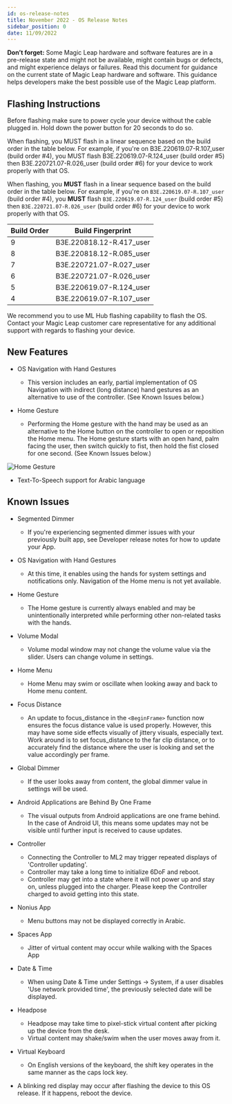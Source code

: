 ```yaml
---
id: os-release-notes
title: November 2022 - OS Release Notes
sidebar_position: 0
date: 11/09/2022
---
```


**Don’t forget:** Some Magic Leap hardware and software features are in a pre-release state and might not be available, might contain bugs or defects, and might experience delays or failures. Read this document for guidance on the current state of Magic Leap hardware and software. This guidance helps developers make the best possible use of the Magic Leap platform.

## Flashing Instructions

Before flashing make sure to power cycle your device without the cable plugged in. Hold down the power button for 20 seconds to do so.

When flashing, you MUST flash in a linear sequence based on the build order in the table below. For example, if you're on B3E.220619.07-R.107_user (build order #4), you MUST flash B3E.220619.07-R.124_user (build order #5) then B3E.220721.07-R.026_user (build order #6) for your device to work properly with that OS.

When flashing, you **MUST** flash in a linear sequence based on the build order in the table below. For example, if you're on `B3E.220619.07-R.107_user` (build order #4), you **MUST** flash `B3E.220619.07-R.124_user` (build order #5) then `B3E.220721.07-R.026_user` (build order #6) for your device to work properly with that OS.

| Build Order | Build Fingerprint |
|---|---|
| 9 | B3E.220818.12-R.417_user |
| 8 | B3E.220818.12-R.085_user |
| 7 | B3E.220721.07-R.027_user |
| 6 | B3E.220721.07-R.026_user |
| 5 | B3E.220619.07-R.124_user |
| 4 | B3E.220619.07-R.107_user |

We recommend you to use ML Hub flashing capability to flash the OS. Contact your Magic Leap customer care representative for any additional support with regards to flashing your device.

## New Features

- OS Navigation with Hand Gestures
  - This version includes an early, partial implementation of OS Navigation with indirect (long distance) hand gestures as an alternative to use of the controller. (See Known Issues below.)

- Home Gesture
  - Performing the Home gesture with the hand may be used as an alternative to the Home button on the controller to open or reposition the Home menu. The Home gesture starts with an open hand, palm facing the user, then switch quickly to fist, then hold the fist closed for one second. (See Known Issues below.)

![Home Gesture](/img/releases/home-gesture.gif)

- Text-To-Speech support for Arabic language

## Known Issues

- Segmented Dimmer
  - If you're experiencing segmented dimmer issues with your previously built app, see Developer release notes for how to update your App.

- OS Navigation with Hand Gestures
  - At this time, it enables using the hands for system settings and notifications only. Navigation of the Home menu is not yet available.

- Home Gesture
  - The Home gesture is currently always enabled and may be unintentionally interpreted while performing other non-related tasks with the hands.

- Volume Modal
  - Volume modal window may not change the volume value via the slider. Users can change volume in settings.

- Home Menu
  - Home Menu may swim or oscillate when looking away and back to Home menu content.

- Focus Distance
  - An update to focus_distance in the `<BeginFrame>` function now ensures the focus distance value is used properly. However, this may have some side effects visually of jittery visuals, especially text. Work around is to set focus_distance to the far clip distance, or to accurately find the distance where the user is looking and set the value accordingly per frame.

- Global Dimmer
  - If the user looks away from content, the global dimmer value in settings will be used.

- Android Applications are Behind By One Frame
  - The visual outputs from Android applications are one frame behind. In the case of Android UI, this means some updates may not be visible until further input is received to cause updates.

- Controller
  - Connecting the Controller to ML2 may trigger repeated displays of 'Controller updating'.
  - Controller may take a long time to initialize 6DoF and reboot.
  - Controller may get into a state where it will not power up and stay on, unless plugged into the charger.  Please keep the Controller charged to avoid getting into this state.

- Nonius App
  - Menu buttons may not be displayed correctly in Arabic.

- Spaces App
  - Jitter of virtual content may occur while walking with the Spaces App

- Date & Time
  - When using Date & Time under Settings → System, if a user disables 'Use network provided time', the previously selected date will be displayed.

- Headpose
  - Headpose may take time to pixel-stick virtual content after picking up the device from the desk.
  - Virtual content may shake/swim when the user moves away from it.

- Virtual Keyboard
  - On English versions of the keyboard, the shift key operates in the same manner as the caps lock key.

- A blinking red display may occur after flashing the device to this OS release. If it happens, reboot the device.